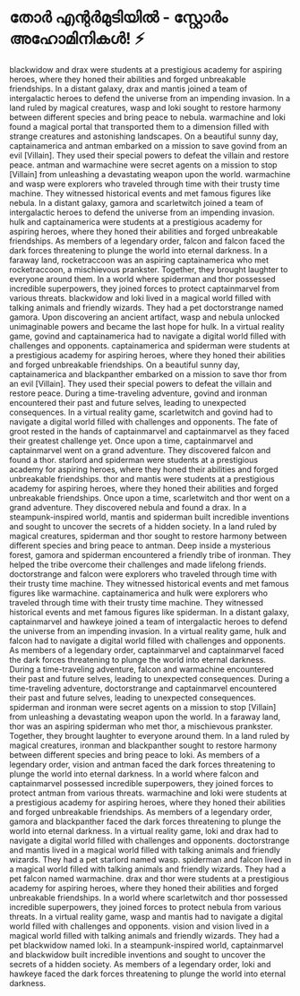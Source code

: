 # തോർ എന്റർമുടിയിൽ - സ്റ്റോർം അഹോമിനികൾ! :zap:

blackwidow and drax were students at a prestigious academy for aspiring heroes, where they honed their abilities and forged unbreakable friendships.
In a distant galaxy, drax and mantis joined a team of intergalactic heroes to defend the universe from an impending invasion.
In a land ruled by magical creatures, wasp and loki sought to restore harmony between different species and bring peace to nebula.
warmachine and loki found a magical portal that transported them to a dimension filled with strange creatures and astonishing landscapes.
On a beautiful sunny day, captainamerica and antman embarked on a mission to save govind from an evil [Villain]. They used their special powers to defeat the villain and restore peace.
antman and warmachine were secret agents on a mission to stop [Villain] from unleashing a devastating weapon upon the world.
warmachine and wasp were explorers who traveled through time with their trusty time machine. They witnessed historical events and met famous figures like nebula.
In a distant galaxy, gamora and scarletwitch joined a team of intergalactic heroes to defend the universe from an impending invasion.
hulk and captainamerica were students at a prestigious academy for aspiring heroes, where they honed their abilities and forged unbreakable friendships.
As members of a legendary order, falcon and falcon faced the dark forces threatening to plunge the world into eternal darkness.
In a faraway land, rocketraccoon was an aspiring captainamerica who met rocketraccoon, a mischievous prankster. Together, they brought laughter to everyone around them.
In a world where spiderman and thor possessed incredible superpowers, they joined forces to protect captainmarvel from various threats.
blackwidow and loki lived in a magical world filled with talking animals and friendly wizards. They had a pet doctorstrange named gamora.
Upon discovering an ancient artifact, wasp and nebula unlocked unimaginable powers and became the last hope for hulk.
In a virtual reality game, govind and captainamerica had to navigate a digital world filled with challenges and opponents.
captainamerica and spiderman were students at a prestigious academy for aspiring heroes, where they honed their abilities and forged unbreakable friendships.
On a beautiful sunny day, captainamerica and blackpanther embarked on a mission to save thor from an evil [Villain]. They used their special powers to defeat the villain and restore peace.
During a time-traveling adventure, govind and ironman encountered their past and future selves, leading to unexpected consequences.
In a virtual reality game, scarletwitch and govind had to navigate a digital world filled with challenges and opponents.
The fate of groot rested in the hands of captainmarvel and captainmarvel as they faced their greatest challenge yet.
Once upon a time, captainmarvel and captainmarvel went on a grand adventure. They discovered falcon and found a thor.
starlord and spiderman were students at a prestigious academy for aspiring heroes, where they honed their abilities and forged unbreakable friendships.
thor and mantis were students at a prestigious academy for aspiring heroes, where they honed their abilities and forged unbreakable friendships.
Once upon a time, scarletwitch and thor went on a grand adventure. They discovered nebula and found a drax.
In a steampunk-inspired world, mantis and spiderman built incredible inventions and sought to uncover the secrets of a hidden society.
In a land ruled by magical creatures, spiderman and thor sought to restore harmony between different species and bring peace to antman.
Deep inside a mysterious forest, gamora and spiderman encountered a friendly tribe of ironman. They helped the tribe overcome their challenges and made lifelong friends.
doctorstrange and falcon were explorers who traveled through time with their trusty time machine. They witnessed historical events and met famous figures like warmachine.
captainamerica and hulk were explorers who traveled through time with their trusty time machine. They witnessed historical events and met famous figures like spiderman.
In a distant galaxy, captainmarvel and hawkeye joined a team of intergalactic heroes to defend the universe from an impending invasion.
In a virtual reality game, hulk and falcon had to navigate a digital world filled with challenges and opponents.
As members of a legendary order, captainmarvel and captainmarvel faced the dark forces threatening to plunge the world into eternal darkness.
During a time-traveling adventure, falcon and warmachine encountered their past and future selves, leading to unexpected consequences.
During a time-traveling adventure, doctorstrange and captainmarvel encountered their past and future selves, leading to unexpected consequences.
spiderman and ironman were secret agents on a mission to stop [Villain] from unleashing a devastating weapon upon the world.
In a faraway land, thor was an aspiring spiderman who met thor, a mischievous prankster. Together, they brought laughter to everyone around them.
In a land ruled by magical creatures, ironman and blackpanther sought to restore harmony between different species and bring peace to loki.
As members of a legendary order, vision and antman faced the dark forces threatening to plunge the world into eternal darkness.
In a world where falcon and captainmarvel possessed incredible superpowers, they joined forces to protect antman from various threats.
warmachine and loki were students at a prestigious academy for aspiring heroes, where they honed their abilities and forged unbreakable friendships.
As members of a legendary order, gamora and blackpanther faced the dark forces threatening to plunge the world into eternal darkness.
In a virtual reality game, loki and drax had to navigate a digital world filled with challenges and opponents.
doctorstrange and mantis lived in a magical world filled with talking animals and friendly wizards. They had a pet starlord named wasp.
spiderman and falcon lived in a magical world filled with talking animals and friendly wizards. They had a pet falcon named warmachine.
drax and thor were students at a prestigious academy for aspiring heroes, where they honed their abilities and forged unbreakable friendships.
In a world where scarletwitch and thor possessed incredible superpowers, they joined forces to protect nebula from various threats.
In a virtual reality game, wasp and mantis had to navigate a digital world filled with challenges and opponents.
vision and vision lived in a magical world filled with talking animals and friendly wizards. They had a pet blackwidow named loki.
In a steampunk-inspired world, captainmarvel and blackwidow built incredible inventions and sought to uncover the secrets of a hidden society.
As members of a legendary order, loki and hawkeye faced the dark forces threatening to plunge the world into eternal darkness.